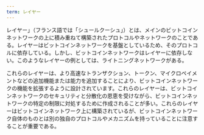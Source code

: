 ```yaml
---
term: レイヤー
---
```

レイヤー」（フランス語では「シュールクーシュ」）とは、メインのビットコインネットワークの上に積み重ねて構築されたプロトコルやネットワークのことである。レイヤーはビットコインネットワークを基盤としているため、そのプロトコルに依存している。しかし、ビットコインネットワークはレイヤーに依存しない。このようなレイヤーの例としては、ライトニングネットワークがある。

これらのレイヤーは、より高速なトランザクション、トークン、マイクロペイメントなどの追加機能または能力を追加することにより、ビットコインネットワークの機能を拡張するように設計されています。これらのレイヤーは、ビットコインネットワークのセキュリティと分散化の恩恵を受けながら、ビットコインネットワークの特定の制限に対処するために作成されることが多い。これらのレイヤーはビットコインネットワーク上に構築されているが、ビットコインネットワーク自体のものとは別の独自のプロトコルやメカニズムを持っていることに注意することが重要である。